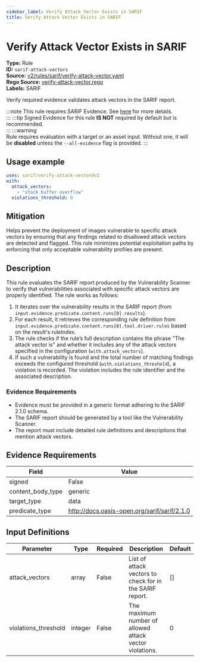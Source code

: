 ```yaml
---
sidebar_label: Verify Attack Vector Exists in SARIF
title: Verify Attack Vector Exists in SARIF
---  
```

# Verify Attack Vector Exists in SARIF  
**Type:** Rule  
**ID:** `sarif-attack-vectors`  
**Source:** [v2/rules/sarif/verify-attack-vector.yaml](https://github.com/scribe-public/sample-policies/blob/main/v2/rules/sarif/verify-attack-vector.yaml)  
**Rego Source:** [verify-attack-vector.rego](https://github.com/scribe-public/sample-policies/blob/main/v2/rules/sarif/verify-attack-vector.rego)  
**Labels:** SARIF  

Verify required evidence validates attack vectors in the SARIF report.

:::note 
This rule requires SARIF Evidence. See [here](/docs/valint/sarif) for more details.  
::: 
:::tip 
Signed Evidence for this rule **IS NOT** required by default but is recommended.  
::: 
:::warning  
Rule requires evaluation with a target or an asset input. Without one, it will be **disabled** unless the `--all-evidence` flag is provided.
::: 

## Usage example

```yaml
uses: sarif/verify-attack-vector@v2
with:
  attack_vectors:
    - "stack buffer overflow"
  violations_threshold: 0
```

## Mitigation  
Helps prevent the deployment of images vulnerable to specific attack vectors by ensuring that any findings related to disallowed attack vectors are detected and flagged. This rule minimizes potential exploitation paths by enforcing that only acceptable vulnerability profiles are present.


## Description  
This rule evaluates the SARIF report produced by the Vulnerability Scanner to verify that vulnerabilities
associated with specific attack vectors are properly identified. The rule works as follows:

1. It iterates over the vulnerability results in the SARIF report (from `input.evidence.predicate.content.runs[0].results`).
2. For each result, it retrieves the corresponding rule definition from 
   `input.evidence.predicate.content.runs[0].tool.driver.rules` based on the result's ruleIndex.
3. The rule checks if the rule’s full description contains the phrase "The attack vector is" and whether it 
   includes any of the attack vectors specified in the configuration (`with.attack_vectors`).
4. If such a vulnerability is found and the total number of matching findings exceeds the configured threshold 
   (`with.violations_threshold`), a violation is recorded. The violation includes the rule identifier and the 
   associated description.

### **Evidence Requirements**

- Evidence must be provided in a generic format adhering to the SARIF 2.1.0 schema.
- The SARIF report should be generated by a tool like the Vulnerability Scanner.
- The report must include detailed rule definitions and descriptions that mention attack vectors.

## Evidence Requirements  
| Field | Value |
|-------|-------|
| signed | False |
| content_body_type | generic |
| target_type | data |
| predicate_type | http://docs.oasis-open.org/sarif/sarif/2.1.0 |

## Input Definitions  
| Parameter | Type | Required | Description | Default |
|-----------|------|----------|-------------| --------|
| attack_vectors | array | False | List of attack vectors to check for in the SARIF report. | [] |
| violations_threshold | integer | False | The maximum number of allowed attack vector violations. | 0 |

